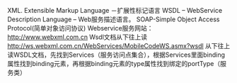 XML. Extensible Markup Language －扩展性标记语言 
WSDL – WebService Description Language – Web服务描述语言。
SOAP-Simple Object Access Protocol(简单对象访问协议)
Webservice服务网站：http://www.webxml.com.cn
Wsdl文档从下往上读
http://ws.webxml.com.cn/WebServices/MobileCodeWS.asmx?wsdl
从下往上读WSDL文档，先找到Services（服务访问点集合），根据Services里面binding属性找到binding元素，再根据binding元素的type属性找到绑定的portType（服务类）
